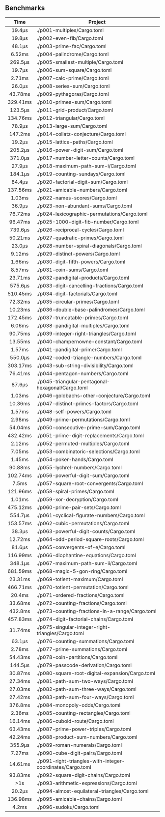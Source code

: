 ## Benchmarks
| Time | Project |
| :---: | --- |
|  19.4µs|./p001-multiples/Cargo.toml|
|  19.8µs|./p002-even-fib/Cargo.toml|
|  48.1µs|./p003-prime-fac/Cargo.toml|
|  6.52ms|./p004-palindrome/Cargo.toml|
| 269.5µs|./p005-smallest-multiple/Cargo.toml|
|  19.7µs|./p006-sum-square/Cargo.toml|
|  2.71ms|./p007-calc-prime/Cargo.toml|
|  26.0µs|./p008-series-sum/Cargo.toml|
| 43.78ms|./p009-pythagoras/Cargo.toml|
|329.41ms|./p010-primes-sum/Cargo.toml|
| 123.5µs|./p011-grid-product/Cargo.toml|
|134.76ms|./p012-triangular/Cargo.toml|
|  78.9µs|./p013-large-sum/Cargo.toml|
| 147.2ms|./p014-collatz-conjecture/Cargo.toml|
|  19.2µs|./p015-lattice-paths/Cargo.toml|
| 205.2µs|./p016-power-digit-sum/Cargo.toml|
| 371.0µs|./p017-number-letter-counts/Cargo.toml|
|  27.9µs|./p018-maximum-path-sum-i/Cargo.toml|
| 184.1µs|./p019-counting-sundays/Cargo.toml|
|  84.4µs|./p020-factorial-digit-sum/Cargo.toml|
|137.56ms|./p021-amicable-numbers/Cargo.toml|
|  1.03ms|./p022-names-scores/Cargo.toml|
|  36.9µs|./p023-non-abundant-sums/Cargo.toml|
| 76.72ms|./p024-lexicographic-permutations/Cargo.toml|
| 96.47ms|./p025-1000-digit-fib-number/Cargo.toml|
| 739.6µs|./p026-reciprocal-cycles/Cargo.toml|
| 50.21ms|./p027-quadratic-primes/Cargo.toml|
|  23.0µs|./p028-number-spiral-diagonals/Cargo.toml|
|  9.12ms|./p029-distinct-powers/Cargo.toml|
|  1.66ms|./p030-digit-fifth-powers/Cargo.toml|
|  8.57ms|./p031-coin-sums/Cargo.toml|
| 23.71ms|./p032-pandigital-products/Cargo.toml|
| 575.6µs|./p033-digit-cancelling-fractions/Cargo.toml|
|510.45ms|./p034-digit-factorials/Cargo.toml|
| 72.32ms|./p035-circular-primes/Cargo.toml|
| 10.23ms|./p036-double-base-palindromes/Cargo.toml|
|172.45ms|./p037-truncatable-primes/Cargo.toml|
|  6.06ms|./p038-pandigital-multiples/Cargo.toml|
| 90.75ms|./p039-integer-right-triangles/Cargo.toml|
| 13.55ms|./p040-champernowne-constant/Cargo.toml|
|  1.57ms|./p041-pandigital-prime/Cargo.toml|
| 550.0µs|./p042-coded-triangle-numbers/Cargo.toml|
|303.17ms|./p043-sub-string-divisibility/Cargo.toml|
| 76.41ms|./p044-pentagon-numbers/Cargo.toml|
|  87.6µs|./p045-triangular-pentagonal-hexagonal/Cargo.toml|
|  1.03ms|./p046-goldbachs-other-conjecture/Cargo.toml|
| 10.36ms|./p047-distinct-primes-factors/Cargo.toml|
|  1.57ms|./p048-self-powers/Cargo.toml|
|  2.98ms|./p049-prime-permutations/Cargo.toml|
| 54.04ms|./p050-consecutive-prime-sum/Cargo.toml|
|432.42ms|./p051-prime-digit-replacements/Cargo.toml|
|  2.12ms|./p052-permuted-multiples/Cargo.toml|
|  7.05ms|./p053-combinatoric-selections/Cargo.toml|
|  1.45ms|./p054-poker-hands/Cargo.toml|
| 90.88ms|./p055-lychrel-numbers/Cargo.toml|
|102.74ms|./p056-powerful-digit-sum/Cargo.toml|
|   7.5ms|./p057-square-root-convergents/Cargo.toml|
|121.96ms|./p058-spiral-primes/Cargo.toml|
|  1.01ms|./p059-xor-decryption/Cargo.toml|
|475.12ms|./p060-prime-pair-sets/Cargo.toml|
| 554.7µs|./p061-cyclical-figurate-numbers/Cargo.toml|
|153.57ms|./p062-cubic-permutations/Cargo.toml|
|  38.3µs|./p063-powerful-digit-counts/Cargo.toml|
| 12.72ms|./p064-odd-period-square-roots/Cargo.toml|
|  81.6µs|./p065-convergents-of-e/Cargo.toml|
|116.99ms|./p066-diophantine-equations/Cargo.toml|
| 348.1µs|./p067-maximum-path-sum-ii/Cargo.toml|
|681.59ms|./p068-magic-5-gon-ring/Cargo.toml|
| 23.31ms|./p069-totient-maximum/Cargo.toml|
|466.71ms|./p070-totient-permutation/Cargo.toml|
|  20.4ms|./p071-ordered-fractions/Cargo.toml|
| 33.68ms|./p072-counting-fractions/Cargo.toml|
| 432.8ms|./p073-counting-fractions-in-a-range/Cargo.toml|
|457.83ms|./p074-digit-factorial-chains/Cargo.toml|
| 31.74ms|./p075-singular-integer-right-triangles/Cargo.toml|
|  63.1µs|./p076-counting-summations/Cargo.toml|
|  2.78ms|./p077-prime-summations/Cargo.toml|
| 54.43ms|./p078-coin-partitions/Cargo.toml|
| 144.5µs|./p079-passcode-derivation/Cargo.toml|
| 30.87ms|./p080-square-root-digital-expansion/Cargo.toml|
| 27.34ms|./p081-path-sum-two-ways/Cargo.toml|
| 27.03ms|./p082-path-sum-three-ways/Cargo.toml|
| 27.42ms|./p083-path-sum-four-ways/Cargo.toml|
| 376.8ms|./p084-monopoly-odds/Cargo.toml|
|  2.36ms|./p085-counting-rectangles/Cargo.toml|
| 16.14ms|./p086-cuboid-route/Cargo.toml|
| 63.43ms|./p087-prime-power-triples/Cargo.toml|
| 42.24ms|./p088-product-sum-numbers/Cargo.toml|
| 355.9µs|./p089-roman-numerals/Cargo.toml|
|  7.27ms|./p090-cube-digit-pairs/Cargo.toml|
| 14.61ms|./p091-right-triangles-with-integer-coordinates/Cargo.toml|
| 93.83ms|./p092-square-digit-chains/Cargo.toml|
|     >1s|./p093-arithmetic-expressions/Cargo.toml|
|  20.2µs|./p094-almost-equilateral-triangles/Cargo.toml|
|136.98ms|./p095-amicable-chains/Cargo.toml|
|   4.2ms|./p096-sudoku/Cargo.toml|
